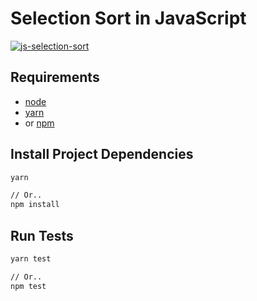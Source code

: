 # Selection Sort in JavaScript

[![js-selection-sort](https://github.com/claudemuller/algorithms/actions/workflows/selection-sort.js.yml/badge.svg)](https://github.com/claudemuller/algorithms/actions/workflows/selection-sort.js.yml)

## Requirements

- [node](https://nodejs.org/en)
- [yarn](https://yarnpkg.com/)
- or [npm](https://www.npmjs.com/)

## Install Project Dependencies

```bash
yarn

// Or..
npm install
```

## Run Tests

```bash
yarn test

// Or..
npm test
```
